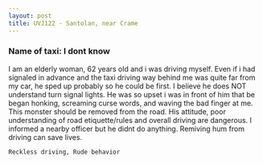 ```yaml
---
layout: post
title: UVJ122 - Santolan, near Crame
---
```


### Name of taxi: I dont know

I am an elderly woman, 62 years old and i was driving myself. Even if i had signaled in advance and the taxi driving way behind me was quite far from my car, he sped up probably so he could be first. I believe he does NOT understand turn signal lights. He was so upset i was in front of him that be began honking, screaming curse words, and waving the bad finger at me. This monster should be removed from the road. His attitude, poor understanding of road etiquette/rules and overall driving are dangerous. I informed a nearby officer but he didnt do anything. Remiving hum from driving can save lives. 

```Reckless driving, Rude behavior```

